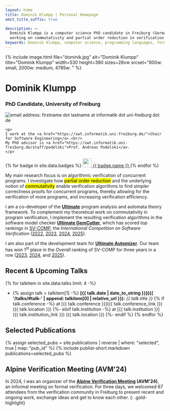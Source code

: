 ```yaml
---
layout: home
title: Dominik Klumpp | Personal Homepage
omit_title_suffix: true

description: >-
  Dominik Klumpp is a computer science PhD candidate in Freiburg (Germany),
  working on commutativity and partial order reduction in verification of concurrent programs.
keywords: Dominik Klumpp, computer science, programming languages, formal methods, verification, commutativity, partial order reduction
---
```


<div id="banner">
  {% include image.html file="dominik.jpg" alt="Dominik Klumpp" title="Dominik Klumpp" width=530 height=380 sizes=28vw srcset="800w: small, 2000w: medium, 4785w: " %}
  <div id="main-info">
    <h1>Dominik Klumpp</h1>
    <h3>PhD Candidate, University of Freiburg</h3>
    <img alt="email address: firstname dot lastname at informatik dot uni-freiburg dot de" class="mail" src="{{ '/images/mail.png' | relative_url }}" />
    
    <p>
    I work at the <a href="https://swt.informatik.uni-freiburg.de/">Chair for Software Engineering</a>.<br/>
    My PhD advisor is <a href="https://swt.informatik.uni-freiburg.de/staff/podelski">Prof. Andreas Podelski</a>.
    </p>
  </div>
  <script type="application/ld+json">
{
  "@context": "http://schema.org/",
  "@type": "Person",

  "name": "Dominik Klumpp",
  "image": "https://dominik-klumpp.net/images/dominik.jpg",
  "jobTitle": "PhD candidate",
  "url": "https://dominik-klumpp.net",

  "affiliation" : {
    "@type": "CollegeOrUniversity",
    "@id": "https://uni-freiburg.de/",
    "name": "University of Freiburg",
    "address": "Germany"
  },
  "worksFor": {
    "@type": "ResearchOrganization",
    "name": "Chair for Software Engineering",
    "url": "https://swt.informatik.uni-freiburg.de/",
    "parentOrganization": { "@id": "https://uni-freiburg.de/" }
  },
  "colleague": {
    "@type": "Person",
    "familyName": "Podelski",
    "givenName": "Andreas",
    "jobTitle": "Professor",
    "url": "https://swt.informatik.uni-freiburg.de/staff/podelski"
  }
}
  </script>
</div>
<div id="badges">
{% for badge in site.data.badges %}
  <a class="badge" rel="me" target="_blank" href="{{ badge.link }}" title="{{ badge.name }}">
    <img src="{{ '/images/' | append: badge.icon | relative_url }}" width="28" height="28" alt="" />
    <span class="badge-label">{{ badge.name }}</span>
  </a>
{% endfor %}
</div>

My main research focus is on algorithmic verification of concurrent programs.
I investigate how <mark>partial order reduction</mark>
and the underlying notion of <mark>commutativity</mark>
enable verification algorithms to find simpler correctness proofs for concurrent programs,
thereby allowing for the verification of more programs,
and increasing verification efficiency.

I am a co-developer of the [**Ultimate**](https://ultimate-pa.org/) program analysis and automata theory framework.
To complement my theoretical work on commutativity in program verification, I implement the resulting verification algorithms in the software model checker [**Ultimate GemCutter**](https://ultimate-pa.org/?ui=tool&tool=gemcutter),
which has scored top rankings in [SV-COMP](https://sv-comp.sosy-lab.org/), the _International Competition on Software Verification_ ([2022](https://sv-comp.sosy-lab.org/2022/results/results-verified/), [2023](https://sv-comp.sosy-lab.org/2023/results/results-verified/), [2024](https://sv-comp.sosy-lab.org/2024/results/results-verified/), [2025](https://sv-comp.sosy-lab.org/2025/results/results-verified/)).

I am also part of the development team for [**Ultimate Automizer**](https://ultimate-pa.org/?ui=tool&tool=automizer).
Our team has won 1<sup>st</sup> place in the _Overall_ ranking of SV-COMP for three years in a row ([2023](https://sv-comp.sosy-lab.org/2023/results/results-verified/), [2024](https://sv-comp.sosy-lab.org/2024/results/results-verified/), and [2025](https://sv-comp.sosy-lab.org/2023/results/results-verified/)).

## Recent & Upcoming Talks

{% for talkitem in site.data.talks limit: 4 -%}
- {% assign talk = talkitem[1] -%}
  **[{{ talk.date | date_to_string }}]({{ '/talks/#talk-' | append: talkitem[0] | relative_url }}):** _{{ talk.title }}_
  {% if talk.conference -%}
    at [{{ talk.conference }}]({{ talk.conference_link }}) ({{ talk.location }})
  {%- elsif talk.institution -%}
    at [{{ talk.institution }}]({{ talk.institution_link }}) ({{ talk.location }})
  {%- endif %}
{% endfor %}

## Selected Publications

{% assign selected_pubs = site.publications | reverse | where: "selected", true | map: "pub_id" %}
{% include publist-short.markdown publications=selected_pubs %}

## Alpine Verification Meeting (AVM'24)

In 2024, I was an organizer of the **[Alpine Verification Meeting](https://avm2024.informatik.uni-freiburg.de/) (AVM'24)**,
an informal meeting on formal verification.
For three days, we welcomed 67 attendees from the verification community in Freiburg to present recent and ongoing work, exchange ideas and get to know each other.
{: .gold-highlight}
